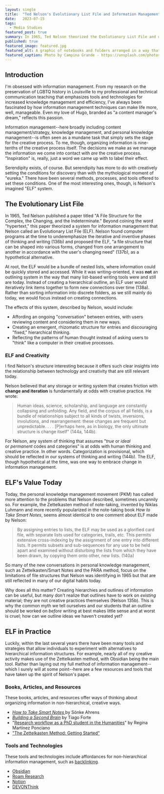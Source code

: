 ```yaml
---
layout: single
title:  "Ted Nelson's Evolutionary List File and Information Management"
date:   2023-07-15
tags:
  - Media Studies
featured_post: true
summary: In 1965, Ted Nelson theorized the Evolutionary List File and offered clear insights into the relationship between technology and creativity that are still relevant today.
published: true
featured_image: featured.jpg
featured_alt: A graphic of notebooks and folders arranged in a way that signals a file structure.
featured_caption: Photo by Campina Grande - https://unsplash.com/photos/Z19vToWBDIc
---
```



## Introduction

I'm obsessed with information management. From my research on the preservation of LGBTQ history in Louisville to my professional and technical communication teaching that emphasizes tools and technologies for increased knowledge management and efficiency, I've always been fascinated by how information management techniques can make life more, well, manageable. Even my love of Hugo, branded as "a content manager's dream," reflects this passion.

Information management--here broadly including content management/strategy, knowledge management, and personal knowledge management--is often seen as a mundane task that simply sets the stage for the creative process. To me, though, organizing information is nine-tenths of the creative process itself. The decisions we make as we manage the information we come into contact with *are* the creative process. "Inspiration" is, really, just a word we came up with to label their effect.

Serendipity exists, of course. But serendipity has more to do with creatively setting the conditions for discovery than with the mythological moment of "eureka." There have been several methods, processes, and tools offered to set these conditions. One of the most interesting ones, though, is Nelson's imagined "ELF" system.

## The Evolutionary List File

In 1965, Ted Nelson published a paper titled "A File Structure for the Complex, the Changing, and the Indeterminate."  Beyond coining the word "hypertext," this paper theorized a system for information management that Nelson called an Evolutionary List File (ELF). Nelson found computer programs at the time to underemphasize the iterative and inventive phases of thinking and writing (136b) and proposed the ELF, "a file structure that can be shaped into various forms, changed from one arrangement to another in accordance with the user's changing need" (137b), as a hypothetical alternative.

At root, the ELF would be a bundle of nested lists, where information could be quickly stored and accessed. While it was writing-oriented, it was **not** an outlining system in the way that many list-based writing tools were and still are today. Instead of creating a hierarchical outline, an ELF user would iteratively link items together to form new connections over time (138a). Rather than sorting information into discrete folders, as we still mainly do today, we would focus instead on creating connections.

The effects of this system, described by Nelson, would include:

- Affording an ongoing "conversation" between entries, with users reviewing content and considering them in new ways.
- Creating an emergent, rhizomatic structure for entries and discouraging "fixed," hierarchical thinking. 
- Reflecting the patterns of human thought instead of asking users to "think" like a computer in their creative processes. 

### ELF and Creativity

I find Nelson's structure interesting because it offers such clear insights into the relationship between technology and creativity that are still relevant today.

Nelson believed that any storage or writing system that creates friction with **change and iteration** is fundamentally at odds with creative practice. He wrote:

> Human ideas, science, scholarship, and language are constantly collapsing and unfolding. Any field, and the corpus of all fields, is a bundle of relationships subject to all kinds of twists, inversions, involutions, and rearrangement: these changes are frequent but unpredictable. . . . [P]erhaps here, as in biology, the only ultimate structure is change itself" (144a, 144b).

For Nelson, any system of thinking that assumes "_true_ or _ideal_ or _permanent_ codes and categories" is at odds with human thinking and creative practice. In other words. Categorization is provisional, which should be reflected in our systems of thinking and writing (144b). The ELF, though hypothetical at the time, was one way to embrace change in information management.

## ELF's Value Today

Today, the personal knowledge management movement (PKM) has called more attention to the problems that Nelson described, sometimes uncannily so. For example, the Zettelkasten method of note-taking, invented by Niklas Luhmann and more recently popularized in the note-taking book *How to Take Smart Notes*, seems almost identical to one comment about ELF made by Nelson:

> By assigning entries to lists, the ELF may be used as a glorified card file, with separate lists used for categories, trails, etc. This permits extensive cross-indexing by the assignment of one entry into different lists. It permits subsets and sub-sequences for any use to be held apart and examined without disturbing the lists from which they have been drawn, by copying them onto other, new lists. (140a)

So many of the new conversations in personal knowledge management, such as Zettelkasten/Smart Notes and the PARA method, focus on the limitations of file structures that Nelson was identifying in 1965 but that are still reflected in many of our digital habits today. 

Why does all this matter? Creating hierarchies and outlines of information can be useful, but many don't realize that outlines have to work on _existing_ material; they are not creative practices themselves (Nelson 135b). This is why the common myth we tell ourselves and our students that an outline should be worked on _before_ writing at best makes little sense and at worst is cruel; how can we outline ideas we haven't created yet?

## ELF in Practice

Luckily, within the last several years there have been many tools and strategies that allow individuals to experiment with alternatives to hierarchical information structures. For example, nearly all of my creative activity makes use of the Zettelkasten method, with Obsidian being the main tool. Rather than laying out my full method of information management--which I surely will at some point--here are a few resources and tools that have taken up the spirit of Nelson's paper.

### Books, Articles, and Resources

These books, articles, and resources offer ways of thinking about organizing information in non-hierarchical, creative ways.

- *[How to Take Smart Notes ](https://www.soenkeahrens.de/en/takesmartnotes)* by Sönke Ahrens
- *[Building a Second Brain](https://www.buildingasecondbrain.com/)* by Tiago Forte
- "[Research workflow as a PhD student in the Humanities](https://martinezponciano.es/2021/04/05/research-workflow-as-a-phd-student-in-the-humanities/)" by Regina Martínez Ponciano
- ["The Zettelkasten Method: Getting Started"](https://zettelkasten.de/posts/overview/)

### Tools and Technologies

These tools and technologies include affordances for non-hierarchical information management, such as [backlinking](https://medium.com/tools-for-thought-the-ultimate-guide/using-backlinks-the-beginners-guide-to-skyrocket-your-note-taking-1b5ba57403).

- [Obsidian](https://obsidian.md/)
- [Roam Research](https://roamresearch.com/)
- [Notion](https://www.notion.so/)
- [DEVONThink](https://www.devontechnologies.com/apps/devonthink?pk_campaign=google&pk_kwd=devonthink1&gclid=CjwKCAjwh8mlBhB_EiwAsztdBOvZ7Bx8feUUJoWkgIUrQaqBd9lCfM7wDZmdGaPdCaDQzKuCHH8NIhoCMNUQAvD_BwE)



